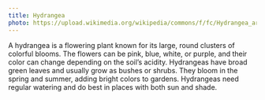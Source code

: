 ```yaml
---
title: Hydrangea
photo: https://upload.wikimedia.org/wikipedia/commons/f/fc/Hydrangea_arborescens_139866012.jpg
---
```


A hydrangea is a flowering plant known for its large, round clusters of colorful blooms. The flowers can be pink, blue, white, or purple, and their color can change depending on the soil’s acidity. Hydrangeas have broad green leaves and usually grow as bushes or shrubs. They bloom in the spring and summer, adding bright colors to gardens. Hydrangeas need regular watering and do best in places with both sun and shade.
